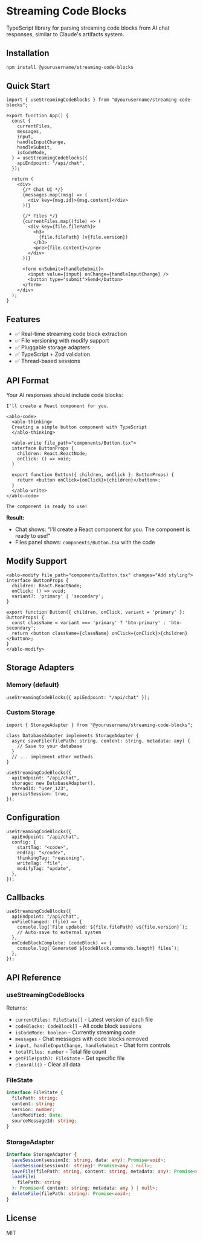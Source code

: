 # Streaming Code Blocks

TypeScript library for parsing streaming code blocks from AI chat responses, similar to Claude's artifacts system.

## Installation

```bash
npm install @yourusername/streaming-code-blocks
```

## Quick Start

```tsx
import { useStreamingCodeBlocks } from "@yourusername/streaming-code-blocks";

export function App() {
  const {
    currentFiles,
    messages,
    input,
    handleInputChange,
    handleSubmit,
    isCodeMode,
  } = useStreamingCodeBlocks({
    apiEndpoint: "/api/chat",
  });

  return (
    <div>
      {/* Chat UI */}
      {messages.map((msg) => (
        <div key={msg.id}>{msg.content}</div>
      ))}

      {/* Files */}
      {currentFiles.map((file) => (
        <div key={file.filePath}>
          <h3>
            {file.filePath} (v{file.version})
          </h3>
          <pre>{file.content}</pre>
        </div>
      ))}

      <form onSubmit={handleSubmit}>
        <input value={input} onChange={handleInputChange} />
        <button type="submit">Send</button>
      </form>
    </div>
  );
}
```

## Features

- ✅ Real-time streaming code block extraction
- ✅ File versioning with modify support
- ✅ Pluggable storage adapters
- ✅ TypeScript + Zod validation
- ✅ Thread-based sessions

## API Format

Your AI responses should include code blocks:

```
I'll create a React component for you.

<ablo-code>
  <ablo-thinking>
  Creating a simple button component with TypeScript
  </ablo-thinking>

  <ablo-write file_path="components/Button.tsx">
  interface ButtonProps {
    children: React.ReactNode;
    onClick: () => void;
  }

  export function Button({ children, onClick }: ButtonProps) {
    return <button onClick={onClick}>{children}</button>;
  }
  </ablo-write>
</ablo-code>

The component is ready to use!
```

**Result:**

- Chat shows: "I'll create a React component for you. The component is ready to use!"
- Files panel shows: `components/Button.tsx` with the code

## Modify Support

```
<ablo-modify file_path="components/Button.tsx" changes="Add styling">
interface ButtonProps {
  children: React.ReactNode;
  onClick: () => void;
  variant?: 'primary' | 'secondary';
}

export function Button({ children, onClick, variant = 'primary' }: ButtonProps) {
  const className = variant === 'primary' ? 'btn-primary' : 'btn-secondary';
  return <button className={className} onClick={onClick}>{children}</button>;
}
</ablo-modify>
```

## Storage Adapters

### Memory (default)

```tsx
useStreamingCodeBlocks({ apiEndpoint: "/api/chat" });
```

### Custom Storage

```tsx
import { StorageAdapter } from "@yourusername/streaming-code-blocks";

class DatabaseAdapter implements StorageAdapter {
  async saveFile(filePath: string, content: string, metadata: any) {
    // Save to your database
  }
  // ... implement other methods
}

useStreamingCodeBlocks({
  apiEndpoint: "/api/chat",
  storage: new DatabaseAdapter(),
  threadId: "user_123",
  persistSession: true,
});
```

## Configuration

```tsx
useStreamingCodeBlocks({
  apiEndpoint: "/api/chat",
  config: {
    startTag: "<code>",
    endTag: "</code>",
    thinkingTag: "reasoning",
    writeTag: "file",
    modifyTag: "update",
  },
});
```

## Callbacks

```tsx
useStreamingCodeBlocks({
  apiEndpoint: "/api/chat",
  onFileChanged: (file) => {
    console.log(`File updated: ${file.filePath} v${file.version}`);
    // Auto-save to external system
  },
  onCodeBlockComplete: (codeBlock) => {
    console.log(`Generated ${codeBlock.commands.length} files`);
  },
});
```

## API Reference

### useStreamingCodeBlocks

Returns:

- `currentFiles: FileState[]` - Latest version of each file
- `codeBlocks: CodeBlock[]` - All code block sessions
- `isCodeMode: boolean` - Currently streaming code
- `messages` - Chat messages with code blocks removed
- `input, handleInputChange, handleSubmit` - Chat form controls
- `totalFiles: number` - Total file count
- `getFile(path): FileState` - Get specific file
- `clearAll()` - Clear all data

### FileState

```typescript
interface FileState {
  filePath: string;
  content: string;
  version: number;
  lastModified: Date;
  sourceMessageId: string;
}
```

### StorageAdapter

```typescript
interface StorageAdapter {
  saveSession(sessionId: string, data: any): Promise<void>;
  loadSession(sessionId: string): Promise<any | null>;
  saveFile(filePath: string, content: string, metadata: any): Promise<void>;
  loadFile(
    filePath: string
  ): Promise<{ content: string; metadata: any } | null>;
  deleteFile(filePath: string): Promise<void>;
}
```

## License

MIT
